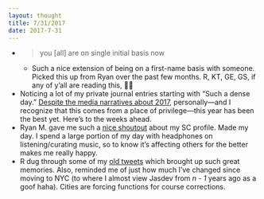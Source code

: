 ```yaml
---
layout: thought
title: 7/31/2017
date: 2017-7-31
---
```


- > you [all] are on single initial basis now
	- Such a nice extension of being on a first-name basis with someone. Picked this up from Ryan over the past few months. R, KT, GE, GS, if any of y’all are reading this, 👊🏽
- Noticing a lot of my private journal entries starting with “Such a dense day.” [Despite the media narratives about 2017](https://twitter.com/jasdev/status/892048053074616320), personally—and I recognize that this comes from a place of privilege—this year has been the best yet. Here’s to the weeks ahead.
- Ryan M. gave me such a [nice shoutout](https://twitter.com/warpling/status/892182775159078912) about my SC profile. Made my day. I spend a large portion of my day with headphones on listening/curating music, so to know it’s affecting others for the better makes me really happy.
- R dug through some of my [old tweets](https://twitter.com/jasdev/status/636348783471788032) which brought up such great memories. Also, reminded me of just how much I’ve changed since moving to NYC (to where I almost view Jasdev from _n - 1_ years ago as a goof haha). Cities are forcing functions for course corrections.